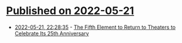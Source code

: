 # [Published on 2022-05-21](index.md)

* [2022-05-21, 22:28:35](https://news.ycombinator.com/item?id=31462608) - [The Fifth Element to Return to Theaters to Celebrate Its 25th Anniversary](https://collider.com/fifth-element-25th-anniversary-theatrical-screenings/)
